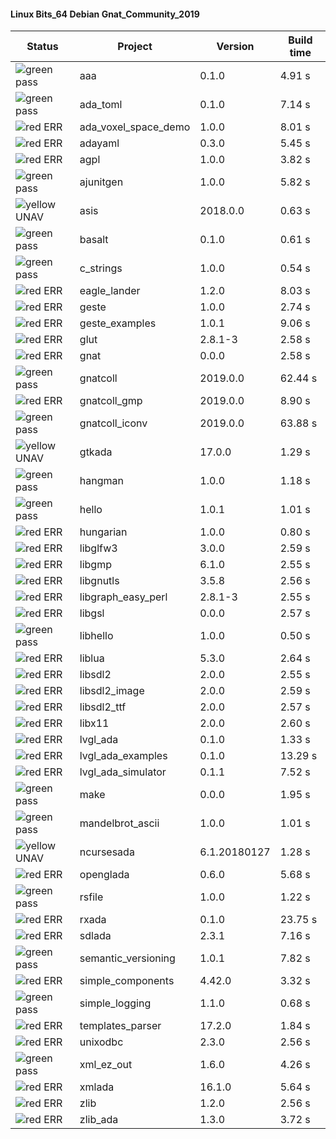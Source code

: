 #### Linux Bits_64 Debian Gnat_Community_2019

| Status | Project | Version | Build time |
| --- | --- | --- | --- |
|![green](https://placehold.it/8/00aa00/000000?text=+) pass | aaa | 0.1.0 |  4.91 s |
|![green](https://placehold.it/8/00aa00/000000?text=+) pass | ada_toml | 0.1.0 |  7.14 s |
|![red](https://placehold.it/8/ff0000/000000?text=+) ERR  | ada_voxel_space_demo | 1.0.0 |  8.01 s |
|![red](https://placehold.it/8/ff0000/000000?text=+) ERR  | adayaml | 0.3.0 |  5.45 s |
|![red](https://placehold.it/8/ff0000/000000?text=+) ERR  | agpl | 1.0.0 |  3.82 s |
|![green](https://placehold.it/8/00aa00/000000?text=+) pass | ajunitgen | 1.0.0 |  5.82 s |
|![yellow](https://placehold.it/8/ffbb00/000000?text=+) UNAV | asis | 2018.0.0 |  0.63 s |
|![green](https://placehold.it/8/00aa00/000000?text=+) pass | basalt | 0.1.0 |  0.61 s |
|![green](https://placehold.it/8/00aa00/000000?text=+) pass | c_strings | 1.0.0 |  0.54 s |
|![red](https://placehold.it/8/ff0000/000000?text=+) ERR  | eagle_lander | 1.2.0 |  8.03 s |
|![red](https://placehold.it/8/ff0000/000000?text=+) ERR  | geste | 1.0.0 |  2.74 s |
|![red](https://placehold.it/8/ff0000/000000?text=+) ERR  | geste_examples | 1.0.1 |  9.06 s |
|![red](https://placehold.it/8/ff0000/000000?text=+) ERR  | glut | 2.8.1-3 |  2.58 s |
|![red](https://placehold.it/8/ff0000/000000?text=+) ERR  | gnat | 0.0.0 |  2.58 s |
|![green](https://placehold.it/8/00aa00/000000?text=+) pass | gnatcoll | 2019.0.0 |  62.44 s |
|![red](https://placehold.it/8/ff0000/000000?text=+) ERR  | gnatcoll_gmp | 2019.0.0 |  8.90 s |
|![green](https://placehold.it/8/00aa00/000000?text=+) pass | gnatcoll_iconv | 2019.0.0 |  63.88 s |
|![yellow](https://placehold.it/8/ffbb00/000000?text=+) UNAV | gtkada | 17.0.0 |  1.29 s |
|![green](https://placehold.it/8/00aa00/000000?text=+) pass | hangman | 1.0.0 |  1.18 s |
|![green](https://placehold.it/8/00aa00/000000?text=+) pass | hello | 1.0.1 |  1.01 s |
|![red](https://placehold.it/8/ff0000/000000?text=+) ERR  | hungarian | 1.0.0 |  0.80 s |
|![red](https://placehold.it/8/ff0000/000000?text=+) ERR  | libglfw3 | 3.0.0 |  2.59 s |
|![red](https://placehold.it/8/ff0000/000000?text=+) ERR  | libgmp | 6.1.0 |  2.55 s |
|![red](https://placehold.it/8/ff0000/000000?text=+) ERR  | libgnutls | 3.5.8 |  2.56 s |
|![red](https://placehold.it/8/ff0000/000000?text=+) ERR  | libgraph_easy_perl | 2.8.1-3 |  2.55 s |
|![red](https://placehold.it/8/ff0000/000000?text=+) ERR  | libgsl | 0.0.0 |  2.57 s |
|![green](https://placehold.it/8/00aa00/000000?text=+) pass | libhello | 1.0.0 |  0.50 s |
|![red](https://placehold.it/8/ff0000/000000?text=+) ERR  | liblua | 5.3.0 |  2.64 s |
|![red](https://placehold.it/8/ff0000/000000?text=+) ERR  | libsdl2 | 2.0.0 |  2.55 s |
|![red](https://placehold.it/8/ff0000/000000?text=+) ERR  | libsdl2_image | 2.0.0 |  2.59 s |
|![red](https://placehold.it/8/ff0000/000000?text=+) ERR  | libsdl2_ttf | 2.0.0 |  2.57 s |
|![red](https://placehold.it/8/ff0000/000000?text=+) ERR  | libx11 | 2.0.0 |  2.60 s |
|![red](https://placehold.it/8/ff0000/000000?text=+) ERR  | lvgl_ada | 0.1.0 |  1.33 s |
|![red](https://placehold.it/8/ff0000/000000?text=+) ERR  | lvgl_ada_examples | 0.1.0 |  13.29 s |
|![red](https://placehold.it/8/ff0000/000000?text=+) ERR  | lvgl_ada_simulator | 0.1.1 |  7.52 s |
|![green](https://placehold.it/8/00aa00/000000?text=+) pass | make | 0.0.0 |  1.95 s |
|![green](https://placehold.it/8/00aa00/000000?text=+) pass | mandelbrot_ascii | 1.0.0 |  1.01 s |
|![yellow](https://placehold.it/8/ffbb00/000000?text=+) UNAV | ncursesada | 6.1.20180127 |  1.28 s |
|![red](https://placehold.it/8/ff0000/000000?text=+) ERR  | openglada | 0.6.0 |  5.68 s |
|![green](https://placehold.it/8/00aa00/000000?text=+) pass | rsfile | 1.0.0 |  1.22 s |
|![red](https://placehold.it/8/ff0000/000000?text=+) ERR  | rxada | 0.1.0 |  23.75 s |
|![red](https://placehold.it/8/ff0000/000000?text=+) ERR  | sdlada | 2.3.1 |  7.16 s |
|![green](https://placehold.it/8/00aa00/000000?text=+) pass | semantic_versioning | 1.0.1 |  7.82 s |
|![red](https://placehold.it/8/ff0000/000000?text=+) ERR  | simple_components | 4.42.0 |  3.32 s |
|![green](https://placehold.it/8/00aa00/000000?text=+) pass | simple_logging | 1.1.0 |  0.68 s |
|![red](https://placehold.it/8/ff0000/000000?text=+) ERR  | templates_parser | 17.2.0 |  1.84 s |
|![red](https://placehold.it/8/ff0000/000000?text=+) ERR  | unixodbc | 2.3.0 |  2.56 s |
|![green](https://placehold.it/8/00aa00/000000?text=+) pass | xml_ez_out | 1.6.0 |  4.26 s |
|![red](https://placehold.it/8/ff0000/000000?text=+) ERR  | xmlada | 16.1.0 |  5.64 s |
|![red](https://placehold.it/8/ff0000/000000?text=+) ERR  | zlib | 1.2.0 |  2.56 s |
|![red](https://placehold.it/8/ff0000/000000?text=+) ERR  | zlib_ada | 1.3.0 |  3.72 s |
